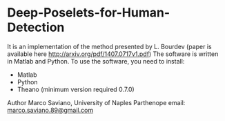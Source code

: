 # Deep-Poselets-for-Human-Detection
It is an implementation of the method presented by L. Bourdev (paper is available here http://arxiv.org/pdf/1407.0717v1.pdf)
The software is written in Matlab and Python.
To use the software, you need to install:
* Matlab
* Python
* Theano (minimum version required 0.7.0)

Author Marco Saviano, University of Naples Parthenope
email: marco.saviano.89@gmail.com
